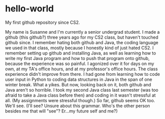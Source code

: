 # hello-world
My first github repository since CS2.

My name is Susanne and I'm currently a senior undergrad student. I made a github (this github?) three years ago for my CS2 class, but haven't touched github since. I remember hating both github and Java, the coding language we used in that class, mostly because I honestly kind of just hated CS2. I remember setting up github and installing Java, as well as learning how to write my first Java program and how to push that program onto github, because the experience was so painful. I agonized over it for days on my own, at my TA's office hours, and at my professor's office hours. The class experience didn't improve from there. I had gone from learning how to code user input in Python to coding data structures in Java in the span of one winter break. What a yikes. 
But now, looking back on it, both github and Java aren't so horrible. I took my second Java class last semester (was too afraid to take a Java class before then) and coding in it wasn't stressful at all. (My assignments were stressful though.) So far, github seems OK too. We'll see. (I'll see? Unsure about this grammar. Who's the other person besides me that will "see"? Er...my future self and me?)
